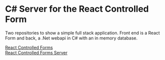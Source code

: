 # C# Server for the React Controlled Form

Two repositories to show a simple full stack application. Front end is a React Form and back, a .Net webapi in C# with an in memory database.

[React Controlled Forms](https://github.com/boolean-uk/csharp-react-form)  
[React Controlled Forms Server](https://github.com/boolean-uk/csharp-react-form-server)
